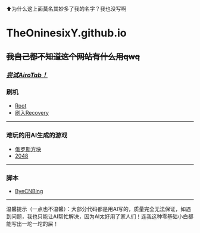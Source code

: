 ⬆为什么这上面莫名其妙多了我的名字？我也没写啊
# TheOninesixY.github.io
## ~~我自己都不知道这个网站有什么用qwq~~
### [*尝试AiroTab！*](https://theoninesixy.github.io/AiroTab)
### **刷机**
- [Root](https://theoninesixy.github.io/Flashing/Root)
- [刷入Recovery](https://theoninesixy.github.io/Flashing/FlashRecovery)

---

### **难玩的用AI生成的游戏**
- [俄罗斯方块](https://theoninesixy.github.io/Game/Tetris)
- [2048](https://theoninesixy.github.io/Game/2048)

---

### **脚本**
- [ByeCNBing](https://theoninesixy.github.io/Script/ByeCNBing)

---

温馨提示（一点也不温馨）：大部分代码都是用AI写的，质量完全无法保证，如遇到问题，我也只能让AI帮忙解决，因为AI太好用了家人们！连我这种零基础小白都能写出一坨一坨的屎！
